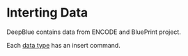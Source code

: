 # Interting Data

DeepBlue contains data from ENCODE and BluePrint project. 

Each [data type](../02-data-types/02-00-data-types.md) has an insert command. 